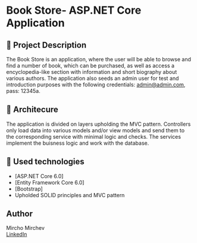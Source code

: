 # Book Store- ASP.NET Core Application  


## :pencil: Project Description
The Book Store is an application, where the user will be able to browse and find a number of book, which can be purchased, as well as access a encyclopedia-like section with information and short biography about various authors. The application also seeds an admin user for test and introduction purposes with the following credentials: admin@admin.com, pass: 12345a.


## :floppy_disk: Architecure

The application is divided on layers upholding the MVC pattern. Controllers only load data into various models and/or view models and send them to the corresponding service with minimal logic and checks. The services implement the buisness logic and work with the database.


## :hammer: Used technologies
* [ASP.NET Core 6.0]
* [Entity Framework Core 6.0]
* [Bootstrap]
* Upholded SOLID principles and MVC pattern

## Author
Mircho Mirchev
<br />
[LinkedIn](https://www.linkedin.com/in/mircho-mirchev-31a64a22a/)
